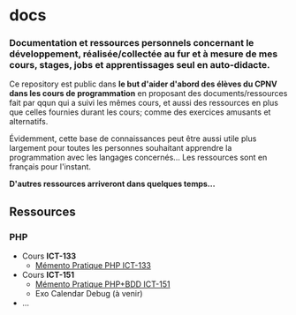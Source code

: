 # docs
###  Documentation et ressources personnels concernant le développement, réalisée/collectée au fur et à mesure de mes cours, stages, jobs et apprentissages seul en auto-didacte.

Ce repository est public dans **le but d'aider d'abord des élèves du CPNV dans les cours de programmation** en proposant des documents/ressources fait par qqun qui a suivi les mêmes cours, et aussi des ressources en plus que celles fournies durant les cours; comme des exercices amusants et alternatifs. 

Évidemment, cette base de connaissances peut être aussi utile plus largement pour toutes les personnes souhaitant apprendre la programmation avec les langages concernés... Les ressources sont en français pour l'instant.

**D'autres ressources arriveront dans quelques temps...**

## Ressources
### PHP
- Cours **ICT-133**
    - [Mémento Pratique PHP ICT-133](php/Memento_Pratique_PHP_ICT-133.md)
- Cours **ICT-151**
    - [Mémento Pratique PHP+BDD ICT-151](php/Memento_Pratique_PHP_BDD_ICT-151.md)
    - Exo Calendar Debug (à venir)
- ...
